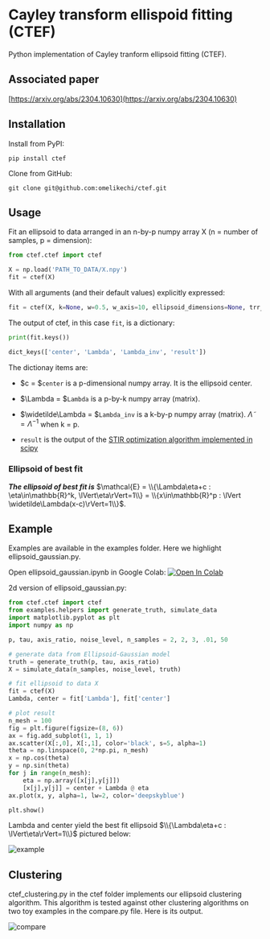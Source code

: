 # Cayley transform ellispoid fitting (CTEF)

Python implementation of Cayley tranform ellipsoid fitting (CTEF).

## Associated paper 
[https://arxiv.org/abs/2304.10630](https://arxiv.org/abs/2304.10630)

## Installation
Install from PyPI:
```
pip install ctef
```
Clone from GitHub:
```
git clone git@github.com:omelikechi/ctef.git
```

## Usage

Fit an ellipsoid to data arranged in an n-by-p numpy array X (n = number of samples, p = dimension):
```python
from ctef.ctef import ctef

X = np.load('PATH_TO_DATA/X.npy')
fit = ctef(X)
```
With all arguments (and their default values) explicitly expressed:
```python
fit = ctef(X, k=None, w=0.5, w_axis=10, ellipsoid_dimensions=None, trr_params=None)
```
The output of ctef, in this case ```fit```, is a dictionary:
```python
print(fit.keys())

dict_keys(['center', 'Lambda', 'Lambda_inv', 'result'])
```
The dictionay items are:
  * $c = $```center``` is a p-dimensional numpy array. It is the ellipsoid center.

  * $\Lambda = $```Lambda``` is a p-by-k numpy array (matrix). 

  * $\widetilde\Lambda = $```Lambda_inv``` is a k-by-p numpy array (matrix). $\widetilde\Lambda = \Lambda^{-1}$ when k = p.

  * ```result``` is the output of the [STIR optimization algorithm implemented in scipy](https://docs.scipy.org/doc/scipy/reference/generated/scipy.optimize.least_squares.html)

### Ellipsoid of best fit
**_The ellipsoid of best fit is_** $\mathcal{E} = \\{\Lambda\eta+c : \eta\in\mathbb{R}^k, \lVert\eta\rVert=1\\} = \\{x\in\mathbb{R}^p : \lVert \widetilde\Lambda(x-c)\rVert=1\\}$.

## Example
Examples are available in the examples folder. Here we highlight ellipsoid_gaussian.py.

Open ellipsoid_gaussian.ipynb in Google Colab: <a target="_blank" href="https://colab.research.google.com/github/omelikechi/ctef/blob/main/examples/ellipsoid_gaussian.ipynb">
  <img src="https://colab.research.google.com/assets/colab-badge.svg" alt="Open In Colab"/>
</a>

2d version of ellipsoid_gaussian.py:
```python
from ctef.ctef import ctef
from examples.helpers import generate_truth, simulate_data
import matplotlib.pyplot as plt
import numpy as np

p, tau, axis_ratio, noise_level, n_samples = 2, 2, 3, .01, 50

# generate data from Ellipsoid-Gaussian model
truth = generate_truth(p, tau, axis_ratio)
X = simulate_data(n_samples, noise_level, truth)

# fit ellipsoid to data X
fit = ctef(X)
Lambda, center = fit['Lambda'], fit['center']

# plot result
n_mesh = 100
fig = plt.figure(figsize=(8, 6))
ax = fig.add_subplot(1, 1, 1)
ax.scatter(X[:,0], X[:,1], color='black', s=5, alpha=1)
theta = np.linspace(0, 2*np.pi, n_mesh)
x = np.cos(theta)
y = np.sin(theta)
for j in range(n_mesh):
    eta = np.array([x[j],y[j]])
    [x[j],y[j]] = center + Lambda @ eta
ax.plot(x, y, alpha=1, lw=2, color='deepskyblue')

plt.show()
```
Lambda and center yield the best fit ellipsoid $\\{\Lambda\eta+c : \lVert\eta\rVert=1\\}$ pictured below:

![example](https://user-images.githubusercontent.com/85212572/233739931-876fc8b3-467f-4499-815e-ad9f713f2c6d.png)

## Clustering
ctef_clustering.py in the ctef folder implements our ellipsoid clustering algorithm. This algorithm is tested against other clustering algorithms on two toy examples in the compare.py file. Here is its output.

![compare](https://user-images.githubusercontent.com/85212572/233740865-d516c1d9-9d43-4234-8a47-d33a4f67f052.png)
